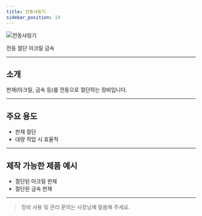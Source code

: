 ```yaml
---
title: 전동샤링기
sidebar_position: 19
---
```


<div style={{textAlign:'center'}}>
  <img src="/img/machine/전동샤링기.png" alt="전동샤링기" style={{maxWidth:'400px', borderRadius:'8px', boxShadow:'0 2px 8px #ccc'}} />
</div>

<span class="badge badge--primary">전동 절단</span>
<span class="badge badge--info">아크릴</span>
<span class="badge badge--info">금속</span>

---

## 소개
판재(아크릴, 금속 등)를 전동으로 절단하는 장비입니다.

---

## 주요 용도
- 판재 절단
- 대량 작업 시 효율적

---

## 제작 가능한 제품 예시
- 절단된 아크릴 판재
- 절단된 금속 판재

---

> 장비 사용 및 관리 문의는 사장님께 말씀해 주세요. 